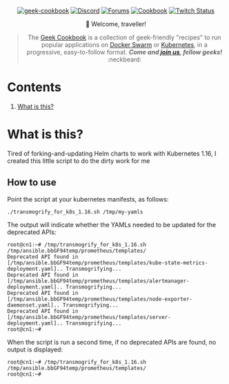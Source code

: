 
[cookbookurl]: https://geek-cookbook.funkypenguin.co.nz
[discourseurl]: https://discourse.geek-kitchen.funkypenguin.co.nz
[discordurl]: http://chat.funkypenguin.co.nz
[patreonurl]: https://patreon.com/funkypenguin
[blogurl]: https://www.funkypenguin.co.nz
[twitchurl]: https://www.twitch.tv/funkypenguinz
[twitterurl]: https://twitter.com/funkypenguin
[dockerurl]: https://geek-cookbook.funkypenguin.co.nz/ha-docker-swarm/design
[k8surl]: https://geek-cookbook.funkypenguin.co.nz/kubernetes/start

<div align="center">

[![geek-cookbook](https://raw.githubusercontent.com/geek-cookbook/autopenguin/master/images/readme_header.png)][cookbookurl]
[![Discord](https://img.shields.io/discord/396055506072109067?color=black&label=Hot%20Sweaty%20Geeks&logo=discord&logoColor=white&style=for-the-badge)][discordurl]
[![Forums](https://img.shields.io/discourse/topics?color=black&label=Forums&logo=discourse&logoColor=white&server=https%3A%2F%2Fdiscourse.geek-kitchen.funkypenguin.co.nz&style=for-the-badge)][discourseurl]
[![Cookbook](https://img.shields.io/badge/Recipes-44-black?style=for-the-badge&color=black)][cookbookurl]
[![Twitch Status](https://img.shields.io/twitch/status/funkypenguinnz?style=for-the-badge&label=LiveGeeking&logoColor=white&logo=twitch)][twitchurl]

:wave: Welcome, traveller!
> The [Geek Cookbook][cookbookurl] is a collection of geek-friendly "recipes" to run popular applications on [Docker Swarm][dockerurl] or [Kubernetes][k8surl], in a progressive, easy-to-follow format.  ***Come and [join us][discordurl], fellow geeks!*** :neckbeard:
</div>

 
# Contents

1. [What is this?](#what-is-this)



# What is this?

Tired of forking-and-updating Helm charts to work with Kubernetes 1.16, I created this little script to do the dirty work for me

## How to use

Point the script at your kubernetes manifests, as follows:

`./transmogrify_for_k8s_1.16.sh /tmp/my-yamls`

The output will indicate whether the YAMLs needed to be updated for the deprecated APIs:

```
root@cn1:~# /tmp/transmogrify_for_k8s_1.16.sh /tmp/ansible.bbGF94temp/prometheus/templates/
Deprecated API found in [/tmp/ansible.bbGF94temp/prometheus/templates/kube-state-metrics-deployment.yaml].. Transmogrifying...
Deprecated API found in [/tmp/ansible.bbGF94temp/prometheus/templates/alertmanager-deployment.yaml].. Transmogrifying...
Deprecated API found in [/tmp/ansible.bbGF94temp/prometheus/templates/node-exporter-daemonset.yaml].. Transmogrifying...
Deprecated API found in [/tmp/ansible.bbGF94temp/prometheus/templates/server-deployment.yaml].. Transmogrifying...
root@cn1:~#
```

When the script is run a second time, if no deprecated APIs are found, no output is displayed:

``` 
root@cn1:~# /tmp/transmogrify_for_k8s_1.16.sh /tmp/ansible.bbGF94temp/prometheus/templates/
root@cn1:~#
```

